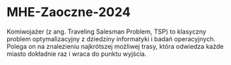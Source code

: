 # MHE-Zaoczne-2024

Komiwojażer (z ang. Traveling Salesman Problem, TSP) to klasyczny problem optymalizacyjny z dziedziny informatyki i badań operacyjnych. Polega on na znalezieniu najkrótszej możliwej trasy, która odwiedza każde miasto dokładnie raz i wraca do punktu wyjścia.
